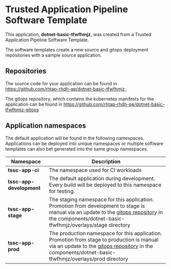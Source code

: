 # Trusted Application Pipeline Software Template

This application, **dotnet-basic-tfwfhmjz**, was created from a Trusted Application Pipeline Software Template.

The software templates create a new source and gitops deployment repositories with a sample source application. 

## Repositories

The source code for your application can be found in [https://github.com/rhtap-rhdh-qe/dotnet-basic-tfwfhmjz ](https://github.com/rhtap-rhdh-qe/dotnet-basic-tfwfhmjz ).
 
The gitops repository, which contains the kubernetes manifests for the application can be found in 
[https://github.com/rhtap-rhdh-qe/dotnet-basic-tfwfhmjz-gitops ](https://github.com/rhtap-rhdh-qe/dotnet-basic-tfwfhmjz-gitops ) 

## Application namespaces 

The default application will be found in the following namespaces. Applications can be deployed into unique namespaces or multiple software templates can also bet generated into the same group namespaces.  

|  Namespace   |  Description   |  
| -------- | -------- |
| **tssc-app-ci** | The namespace used for CI workloads |
| **tssc-app-development** | The default application during development. Every build will be deployed to this namespace for testing. |
| **tssc-app-stage** | The staging namespace for this application. Promotion from development to stage is manual via an update to the [gitops repository](https://github.com/rhtap-rhdh-qe/dotnet-basic-tfwfhmjz-gitops ) in the components/dotnet-basic-tfwfhmjz/overlays/stage directory |
| **tssc-app-prod** | The production namespace for this application. Promotion from stage to production is manual via an update to the [gitops repository](https://github.com/rhtap-rhdh-qe/dotnet-basic-tfwfhmjz-gitops ) in the components/dotnet-basic-tfwfhmjz/overlays/prod directory |